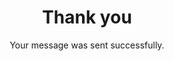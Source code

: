 ---
title: Thank you
subtitle: Your message was sent successfully.
description: Umbraco Engineering & Construction | Engenharia & Construção | Construção chave na mão
---